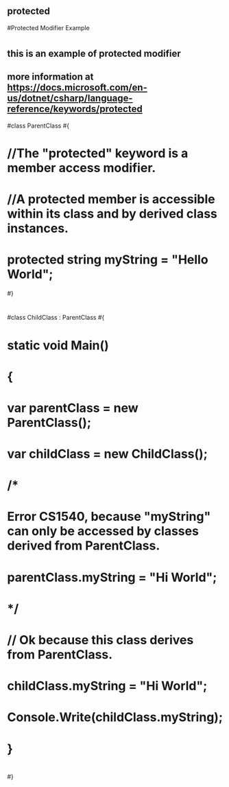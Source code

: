 ## protected
#Protected Modifier Example
#
## this is an example of protected modifier 
## more information at https://docs.microsoft.com/en-us/dotnet/csharp/language-reference/keywords/protected
#class ParentClass
#{
#    //The "protected" keyword is a member access modifier.
#    //A protected member is accessible within its class and by derived class instances.
#    protected string myString = "Hello World";
#}
#
#class ChildClass : ParentClass
#{
#    static void Main()
#    {
#        var parentClass = new ParentClass();
#        var childClass = new ChildClass();
#        
#        /*
#            Error CS1540, because "myString" can only be accessed by classes derived from ParentClass.
#            parentClass.myString = "Hi World";
#        */
#
#        // Ok because this class derives from ParentClass.
#        childClass.myString = "Hi World";
#        Console.Write(childClass.myString);
#    }
#    
#}
